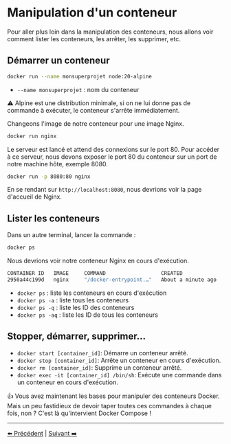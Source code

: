 # Manipulation d'un conteneur

Pour aller plus loin dans la manipulation des conteneurs, nous allons voir comment lister les conteneurs, les arrêter, les supprimer, etc.

## Démarrer un conteneur

```bash
docker run --name monsuperprojet node:20-alpine
```

- `--name monsuperprojet` : nom du conteneur

:warning: Alpine est une distribution minimale, si on ne lui donne pas de commande à exécuter, le conteneur s'arrête immédiatement.

Changeons l'image de notre conteneur pour une image Nginx.

```bash
docker run nginx
```

Le serveur est lancé et attend des connexions sur le port 80. Pour accéder à ce serveur, nous devons exposer le port 80 du conteneur sur un port de notre machine hôte, exemple 8080.

```bash
docker run -p 8080:80 nginx
```

En se rendant sur `http://localhost:8080`, nous devrions voir la page d'accueil de Nginx.

## Lister les conteneurs

Dans un autre terminal, lancer la commande :

```bash
docker ps
```

Nous devrions voir notre conteneur Nginx en cours d'exécution.

```bash
CONTAINER ID   IMAGE     COMMAND                  CREATED              STATUS              PORTS                                   NAMES
2950a44c199d   nginx     "/docker-entrypoint.…"   About a minute ago   Up About a minute   0.0.0.0:8080->80/tcp, :::8080->80/tcp   awesome_lehmann
```

- `docker ps` : liste les conteneurs en cours d'exécution
- `docker ps -a` : liste tous les conteneurs
- `docker ps -q` : liste les ID des conteneurs
- `docker ps -aq` : liste les ID de tous les conteneurs

## Stopper, démarrer, supprimer...

- `docker start [container_id]`: Démarre un conteneur arrêté.
- `docker stop [container_id]`: Arrête un conteneur en cours d'exécution.
- `docker rm [container_id]`: Supprime un conteneur arrêté.
- `docker exec -it [container_id] /bin/sh`: Exécute une commande dans un conteneur en cours d'exécution.

:thumbsup: Vous avez maintenant les bases pour manipuler des conteneurs Docker. Mais un peu fastidieux de devoir taper toutes ces commandes à chaque fois, non ? C'est là qu'intervient Docker Compose !

---

[:arrow_left: Précédent](./intro.md) | [Suivant :arrow_right:](./compose.md)
